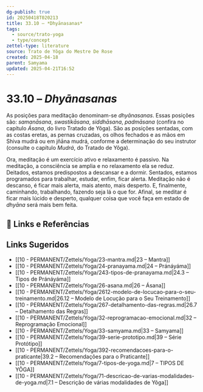```yaml
---
dg-publish: true
id: 20250418T020213
title: 33.10 – *Dhyānasanas*
tags:
  - source/trato-yoga
  - type/concept
zettel-type: literature
source: Trato de Yôga do Mestre De Rose
created: 2025-04-18
parent: Samyama
updated: 2025-04-21T16:52
---
```


# 33.10 – *Dhyānasanas*

As posições para meditação denominam-se *dhyānasanas*. Essas posições são: *samanāsana*, *swastikāsana*, *siddhāsana*, *padmāsana* (confira no capítulo *Ásana*, do livro Tratado de Yôga). São as posições sentadas, com as costas eretas, as pernas cruzadas, os olhos fechados e as mãos em Shiva mudrá ou em jñāna mudrá, conforme a determinação do seu instrutor (consulte o capítulo *Mudrá*, do Tratado de Yôga).

Ora, meditação é um exercício ativo e relaxamento é passivo. Na meditação, a consciência se amplia e no relaxamento ela se reduz. Deitados, estamos predispostos a descansar e a dormir. Sentados, estamos programados para trabalhar, estudar, enfim, ficar alerta. Meditação não é descanso, é ficar mais alerta, mais atento, mais desperto. E, finalmente, caminhando, trabalhando, fazendo seja lá o que for. Afinal, se meditar é ficar mais lúcido e desperto, qualquer coisa que você faça em estado de *dhyāna* será mais bem feita.

## 🔗 Links e Referências

## Links Sugeridos

- [[10 - PERMANENT/Zettels/Yoga/23-mantra.md\|23 – Mantra]]
- [[10 - PERMANENT/Zettels/Yoga/24-pranayama.md\|24 – Pránáyáma]]
- [[10 - PERMANENT/Zettels/Yoga/243-tipos-de-pranayama.md\|24.3 – Tipos de Pránáyáma]]
- [[10 - PERMANENT/Zettels/Yoga/26-asana.md\|26 – Ásana]]
- [[10 - PERMANENT/Zettels/Yoga/2612-modelo-de-locucao-para-o-seu-treinamento.md\|26.12 – Modelo de Locução para o Seu Treinamento]]
- [[10 - PERMANENT/Zettels/Yoga/267-detalhamento-das-regras.md\|26.7 – Detalhamento das Regras]]
- [[10 - PERMANENT/Zettels/Yoga/32-reprogramacao-emocional.md\|32 – Reprogramação Emocional]]
- [[10 - PERMANENT/Zettels/Yoga/33-samyama.md\|33 – Samyama]]
- [[10 - PERMANENT/Zettels/Yoga/39-serie-prototipo.md\|39 – Série Protótipo]]
- [[10 - PERMANENT/Zettels/Yoga/392-recomendacoes-para-o-praticante\|39.2 – Recomendações para o Praticante]]
- [[10 - PERMANENT/Zettels/Yoga/7-tipos-de-yoga.md\|7 – TIPOS DE YÔGA]]
- [[10 - PERMANENT/Zettels/Yoga/71-descricao-de-varias-modalidades-de-yoga.md\|7.1 – Descrição de várias modalidades de Yôga]]